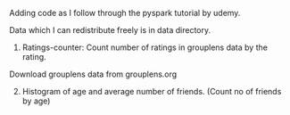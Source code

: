 Adding code as I follow through the pyspark tutorial by udemy.

Data which I can redistribute freely is in data directory.

1) Ratings-counter: Count number of ratings in grouplens data by the rating.

Download grouplens data from grouplens.org

2) Histogram of age and average number of friends. (Count no of friends by age)
 